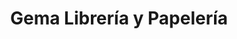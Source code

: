---
title: "Gema Librería y Papelería"
url: /santa-catarina-pinula/gema-libreria-y-papeleria/
shop: Schreibwaren
---